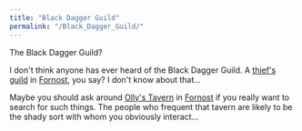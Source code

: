 ```yaml
---
title: "Black Dagger Guild"
permalink: "/Black_Dagger_Guild/"
---
```


The Black Dagger Guild?

I don't think anyone has ever heard of the Black Dagger Guild. A
[thief's guild](thief "wikilink") in [Fornost](Fornost "wikilink"), you
say? I don't know about that...

Maybe you should ask around [Olly's Tavern](Olly's_Tavern "wikilink") in
[Fornost](Fornost "wikilink") if you really want to search for such
things. The people who frequent that tavern are likely to be the shady
sort with whom you obviously interact...